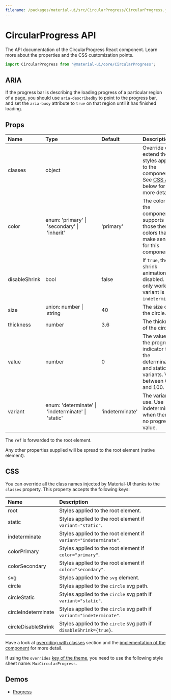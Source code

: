 ```yaml
---
filename: /packages/material-ui/src/CircularProgress/CircularProgress.js
---
```


<!--- This documentation is automatically generated, do not try to edit it. -->

# CircularProgress API

<p class="description">The API documentation of the CircularProgress React component. Learn more about the properties and the CSS customization points.</p>

```js
import CircularProgress from '@material-ui/core/CircularProgress';
```

## ARIA

If the progress bar is describing the loading progress of a particular region of a page,
you should use `aria-describedby` to point to the progress bar, and set the `aria-busy`
attribute to `true` on that region until it has finished loading.

## Props

| Name                                         | Type                                                                                                                           | Default                                           | Description                                                                                           |
| :------------------------------------------- | :----------------------------------------------------------------------------------------------------------------------------- | :------------------------------------------------ | :---------------------------------------------------------------------------------------------------- |
| <span class="prop-name">classes</span>       | <span class="prop-type">object</span>                                                                                          |                                                   | Override or extend the styles applied to the component. See [CSS API](#css) below for more details.   |
| <span class="prop-name">color</span>         | <span class="prop-type">enum:&nbsp;'primary'&nbsp;&#124;<br>&nbsp;'secondary'&nbsp;&#124;<br>&nbsp;'inherit'<br></span>        | <span class="prop-default">'primary'</span>       | The color of the component. It supports those theme colors that make sense for this component.        |
| <span class="prop-name">disableShrink</span> | <span class="prop-type">bool</span>                                                                                            | <span class="prop-default">false</span>           | If `true`, the shrink animation is disabled. This only works if variant is `indeterminate`.           |
| <span class="prop-name">size</span>          | <span class="prop-type">union:&nbsp;number&nbsp;&#124;<br>&nbsp;string<br></span>                                              | <span class="prop-default">40</span>              | The size of the circle.                                                                               |
| <span class="prop-name">thickness</span>     | <span class="prop-type">number</span>                                                                                          | <span class="prop-default">3.6</span>             | The thickness of the circle.                                                                          |
| <span class="prop-name">value</span>         | <span class="prop-type">number</span>                                                                                          | <span class="prop-default">0</span>               | The value of the progress indicator for the determinate and static variants. Value between 0 and 100. |
| <span class="prop-name">variant</span>       | <span class="prop-type">enum:&nbsp;'determinate'&nbsp;&#124;<br>&nbsp;'indeterminate'&nbsp;&#124;<br>&nbsp;'static'<br></span> | <span class="prop-default">'indeterminate'</span> | The variant to use. Use indeterminate when there is no progress value.                                |

The `ref` is forwarded to the root element.

Any other properties supplied will be spread to the root element (native element).

## CSS

You can override all the class names injected by Material-UI thanks to the `classes` property.
This property accepts the following keys:

| Name                                               | Description                                                           |
| :------------------------------------------------- | :-------------------------------------------------------------------- |
| <span class="prop-name">root</span>                | Styles applied to the root element.                                   |
| <span class="prop-name">static</span>              | Styles applied to the root element if `variant="static"`.             |
| <span class="prop-name">indeterminate</span>       | Styles applied to the root element if `variant="indeterminate"`.      |
| <span class="prop-name">colorPrimary</span>        | Styles applied to the root element if `color="primary"`.              |
| <span class="prop-name">colorSecondary</span>      | Styles applied to the root element if `color="secondary"`.            |
| <span class="prop-name">svg</span>                 | Styles applied to the `svg` element.                                  |
| <span class="prop-name">circle</span>              | Styles applied to the `circle` svg path.                              |
| <span class="prop-name">circleStatic</span>        | Styles applied to the `circle` svg path if `variant="static"`.        |
| <span class="prop-name">circleIndeterminate</span> | Styles applied to the `circle` svg path if `variant="indeterminate"`. |
| <span class="prop-name">circleDisableShrink</span> | Styles applied to the `circle` svg path if `disableShrink={true}`.    |

Have a look at [overriding with classes](/customization/overrides/#overriding-with-classes) section
and the [implementation of the component](https://github.com/mui-org/material-ui/blob/next/packages/material-ui/src/CircularProgress/CircularProgress.js)
for more detail.

If using the `overrides` [key of the theme](/customization/themes/#css),
you need to use the following style sheet name: `MuiCircularProgress`.

## Demos

- [Progress](/demos/progress/)
